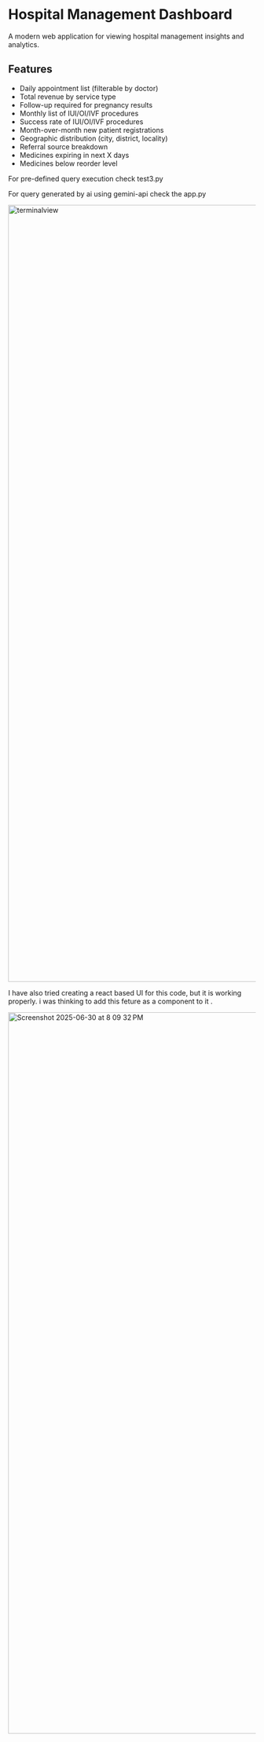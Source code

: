 # Hospital Management Dashboard

A modern web application for viewing hospital management insights and analytics.

## Features

- Daily appointment list (filterable by doctor)
- Total revenue by service type
- Follow-up required for pregnancy results
- Monthly list of IUI/OI/IVF procedures
- Success rate of IUI/OI/IVF procedures
- Month-over-month new patient registrations
- Geographic distribution (city, district, locality)
- Referral source breakdown
- Medicines expiring in next X days
- Medicines below reorder level

For pre-defined query execution check test3.py

For query generated by ai using gemini-api check the app.py


<img width="1582" alt="terminalview" src="https://github.com/user-attachments/assets/7271beb5-fa53-4efb-b2b2-0dd2f61a1517" />

I have also tried creating a react based UI for this code, but it is working properly.
i was thinking to add this feture as a component to it .

<img width="1469" alt="Screenshot 2025-06-30 at 8 09 32 PM" src="https://github.com/user-attachments/assets/52c99053-a88e-4910-b2b5-7f6241a1bdc3" />
